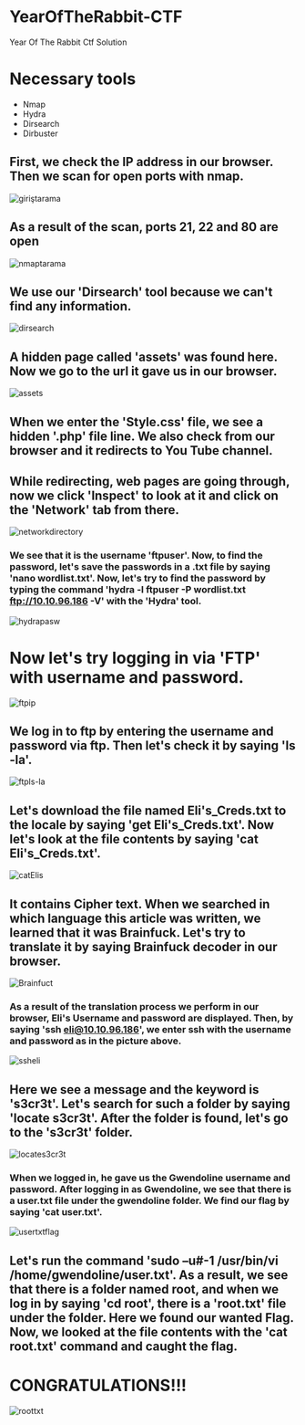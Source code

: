 # YearOfTheRabbit-CTF
 Year Of The Rabbit Ctf Solution

# Necessary tools

* Nmap
* Hydra
* Dirsearch
* Dirbuster

## First, we check the IP address in our browser. Then we scan for open ports with nmap.
![giriştarama](https://github.com/bahtyyarabayev/YearOfTheRabbit_CTF/assets/92421009/5def245f-d5ea-418b-abcc-db6298f73530)


## As a result of the scan, ports 21, 22 and 80 are open
![nmaptarama](https://github.com/bahtyyarabayev/YearOfTheRabbit_CTF/assets/92421009/1db102af-5105-4615-8a11-1cee73aee4dc)

## We use our 'Dirsearch' tool because we can't find any information.
![dirsearch](https://github.com/bahtyyarabayev/YearOfTheRabbit_CTF/assets/92421009/6aa62278-b13a-4bd2-99ec-e3c8ff94ab40)

## A hidden page called 'assets' was found here. Now we go to the url it gave us in our browser.
![assets](https://github.com/bahtyyarabayev/YearOfTheRabbit_CTF/assets/92421009/a2e35ca8-dda5-4f4a-ae97-9c2cc03cfa24)

## When we enter the 'Style.css' file, we see a hidden '.php' file line. We also check from our browser and it redirects to You Tube channel.
## While redirecting, web pages are going through, now we click 'Inspect' to look at it and click on the 'Network' tab from there.
![networkdirectory](https://github.com/bahtyyarabayev/YearOfTheRabbit_CTF/assets/92421009/ef1ae623-65b1-4ebf-bf0c-d39b7357eb88)

### We see that it is the username 'ftpuser'. Now, to find the password, let's save the passwords in a .txt file by saying 'nano wordlist.txt'. Now, let's try to find the password by typing the command 'hydra -l ftpuser -P wordlist.txt ftp://10.10.96.186 -V' with the 'Hydra' tool.
![hydrapasw](https://github.com/bahtyyarabayev/YearOfTheRabbit_CTF/assets/92421009/10e5f10b-fcd7-4e4c-9e5f-323ac7014e34)

# Now let's try logging in via 'FTP' with username and password.
![ftpip](https://github.com/bahtyyarabayev/YearOfTheRabbit_CTF/assets/92421009/6867b667-f364-4f56-bfbc-bbfbdf049d3f)

## We log in to ftp by entering the username and password via ftp. Then let's check it by saying 'ls -la'.
![ftpls-la](https://github.com/bahtyyarabayev/YearOfTheRabbit_CTF/assets/92421009/4ee22e68-9a81-4c4d-97da-d27ce3445030)

## Let's download the file named Eli's_Creds.txt to the locale by saying 'get Eli's_Creds.txt'. Now let's look at the file contents by saying 'cat Eli's_Creds.txt'.

![catElis](https://github.com/bahtyyarabayev/YearOfTheRabbit_CTF/assets/92421009/5211ff7b-c5a8-4440-ae24-36ccbd3246e1)

## It contains Cipher text. When we searched in which language this article was written, we learned that it was Brainfuck. Let's try to translate it by saying Brainfuck decoder in our browser.
![Brainfuct](https://github.com/bahtyyarabayev/YearOfTheRabbit_CTF/assets/92421009/423a7774-c731-4957-ae39-05b2e971333a)

### As a result of the translation process we perform in our browser, Eli's Username and password are displayed. Then, by saying 'ssh eli@10.10.96.186', we enter ssh with the username and password as in the picture above.
![ssheli](https://github.com/bahtyyarabayev/YearOfTheRabbit_CTF/assets/92421009/76bbaa56-6ad4-4fb5-ba1f-d8fbc10a48ef)

## Here we see a message and the keyword is 's3cr3t'. Let's search for such a folder by saying 'locate s3cr3t'. After the folder is found, let's go to the 's3cr3t' folder.
![locates3cr3t](https://github.com/bahtyyarabayev/YearOfTheRabbit_CTF/assets/92421009/b8ed7aa2-2ddf-4f5d-8d50-58f8ee1c6942)

### When we logged in, he gave us the Gwendoline username and password. After logging in as Gwendoline, we see that there is a user.txt file under the gwendoline folder. We find our flag by saying 'cat user.txt'.
![usertxtflag](https://github.com/bahtyyarabayev/YearOfTheRabbit_CTF/assets/92421009/b3bde3c2-b71f-4794-a4ae-b24d3920e961)

## Let's run the command 'sudo –u#-1 /usr/bin/vi /home/gwendoline/user.txt'. As a result, we see that there is a folder named root, and when we log in by saying 'cd root', there is a 'root.txt' file under the folder. Here we found our wanted Flag. Now, we looked at the file contents with the 'cat root.txt' command and caught the flag. 
# CONGRATULATIONS!!!
![roottxt](https://github.com/bahtyyarabayev/YearOfTheRabbit_CTF/assets/92421009/f5c3c1da-fa26-426c-91f3-d0121e64b2fe)
